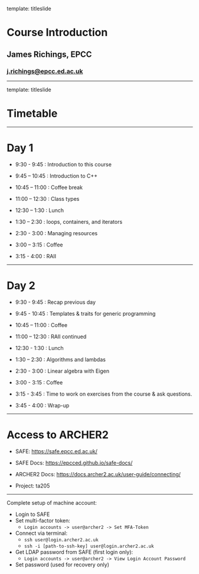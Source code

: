 template: titleslide

# Course Introduction
## James Richings, EPCC
### j.richings@epcc.ed.ac.uk

---
template: titleslide
# Timetable

---
# Day 1

- 9:30 - 9:45 : Introduction to this course

- 9:45 – 10:45 : Introduction to C++

- 10:45 – 11:00 : Coffee break

- 11:00 – 12:30 : Class types

- 12:30 – 1:30 : Lunch

- 1:30 – 2:30 : loops, containers, and iterators

- 2:30 - 3:00 : Managing resources

- 3:00 – 3:15 : Coffee

- 3:15 - 4:00 : RAII

---
# Day 2

- 9:30 - 9:45 : Recap previous day

- 9:45 - 10:45 : Templates & traits for generic programming

- 10:45 – 11:00 : Coffee

- 11:00 – 12:30 : RAII continued

- 12:30 - 1:30 : Lunch

- 1:30 – 2:30 : Algorithms and lambdas

- 2:30 - 3:00 : Linear algebra with Eigen

- 3:00 - 3:15 : Coffee

- 3:15 - 3:45 : Time to work on exercises from the course & ask questions.

- 3:45 - 4:00 : Wrap-up

---
# Access to ARCHER2

- SAFE: https://safe.epcc.ed.ac.uk/

- SAFE Docs: https://epcced.github.io/safe-docs/

- ARCHER2 Docs: https://docs.archer2.ac.uk/user-guide/connecting/

- Project: ta205

----

Complete setup of machine account:
- Login to SAFE
- Set multi-factor token:
  - `Login accounts -> user@archer2 -> Set MFA-Token`
- Connect via terminal:
  - `ssh user@login.archer2.ac.uk`
  - `ssh -i [path-to-ssh-key] user@login.archer2.ac.uk`
- Get LDAP password from SAFE (first login only):
  - `Login accounts -> user@archer2 -> View Login Account Password`
- Set password (used for recovery only)

